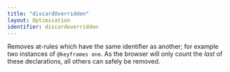 ```yaml
---
title: "discardOverridden"
layout: Optimisation
identifier: discardoverridden
---
```


<!-- This file was automatically generated. -->


Removes at-rules which have the same identifier as another; for example two
instances of `@keyframes one`. As the browser will only count the *last* of
these declarations, all others can safely be removed.
